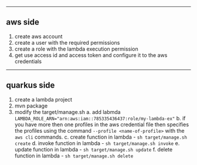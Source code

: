 
------------------
aws side
------------------
1. create aws account
2. create a user with the required permissions
3. create a role with the lambda execution permission
4. get use access id and access token and configure it to the aws credentials

------------------
quarkus side
------------------
1. create a lambda project
2. mvn package
3. modify the target/manage.sh
	a. add labmda `LAMBDA_ROLE_ARN="arn:aws:iam::785335436437:role/my-lambda-ex"`
	b. if you have more then one profiles in the aws credential file then specifies the profiles using the command `--profile <name-of-profile>` with the `aws cli` commands.
	c. create function in lambda -
		`sh target/manage.sh create`
	d. invoke function in lambda -
		`sh target/manage.sh invoke`
	e. update function in lambda -
		`sh target/manage.sh update`
	f. delete function in lambda -
		`sh target/manage.sh delete`

